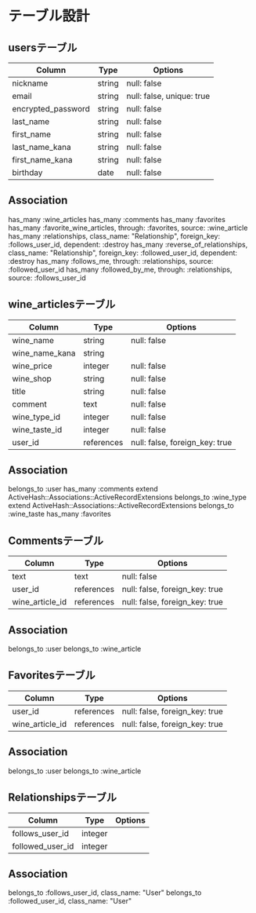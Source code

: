 # テーブル設計

## usersテーブル

| Column             | Type    | Options
|--------------------|---------|---------------------------|
| nickname           | string  | null: false               |
| email              | string  | null: false, unique: true |
| encrypted_password | string  | null: false               |
| last_name          | string  | null: false               |
| first_name         | string  | null: false               |
| last_name_kana     | string  | null: false               |
| first_name_kana    | string  | null: false               |
| birthday           | date    | null: false               |

## Association
has_many :wine_articles
has_many :comments
has_many :favorites
has_many :favorite_wine_articles, through: :favorites, source: :wine_article
has_many :relationships, class_name: "Relationship", foreign_key: :follows_user_id, dependent: :destroy
has_many :reverse_of_relationships, class_name: "Relationship", foreign_key: :followed_user_id, dependent: :destroy
has_many :follows_me, through: :relationships, source: :followed_user_id
has_many :followed_by_me, through: :relationships, source: :follows_user_id

## wine_articlesテーブル

| Column             | Type       | Options
|--------------------|------------|--------------------------------|
| wine_name          | string     | null: false                    |
| wine_name_kana     | string     |                                |
| wine_price         | integer    | null: false                    |
| wine_shop          | string     | null: false                    |
| title              | string     | null: false                    |
| comment            | text       | null: false                    |
| wine_type_id       | integer    | null: false                    |
| wine_taste_id      | integer    | null: false                    |
| user_id            | references | null: false, foreign_key: true |

## Association
belongs_to :user
has_many :comments
extend ActiveHash::Associations::ActiveRecordExtensions
belongs_to :wine_type
extend ActiveHash::Associations::ActiveRecordExtensions
belongs_to :wine_taste
has_many :favorites

## Commentsテーブル

| Column             | Type       | Options                        |
|--------------------|------------|--------------------------------|
| text               | text       | null: false                    |
| user_id            | references | null: false, foreign_key: true |
| wine_article_id    | references | null: false, foreign_key: true |

## Association
belongs_to :user
belongs_to :wine_article

## Favoritesテーブル

| Column             | Type       | Options                        |
|--------------------|------------|--------------------------------|
| user_id            | references | null: false, foreign_key: true |
| wine_article_id    | references | null: false, foreign_key: true |

## Association
belongs_to :user
belongs_to :wine_article

## Relationshipsテーブル

| Column                  | Type       | Options |
|-------------------------|------------|---------|
| follows_user_id         | integer    |         |
| followed_user_id        | integer    |         |

## Association
belongs_to :follows_user_id, class_name: "User"
belongs_to :followed_user_id, class_name: "User"